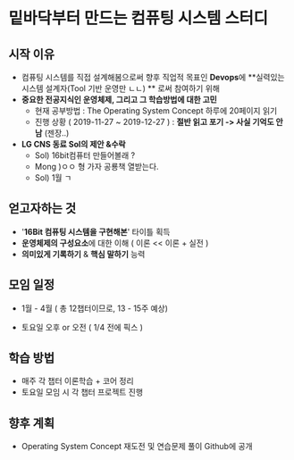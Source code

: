 # 밑바닥부터 만드는 컴퓨팅 시스템 스터디



## 시작 이유

- 컴퓨팅 시스템를 직접 설계해봄으로써 향후 직업적 목표인 **Devops**에 **실력있는 시스템 설계자(Tool 기반 운영만 ㄴㄴ) ** 로써 참여하기 위해
- **중요한 전공지식인 운영체제, 그리고 그 학습방법에 대한 고민**
  - 현재 공부방법 : The Operating System Concept 하루에 20페이지 읽기
  - 진행 상황 ( 2019-11-27 ~ 2019-12-27 ) : **절반 읽고 포기 -> 사실 기억도 안남** (젠장..)
- **LG CNS 동료 Sol의 제안 &수락** 
  - Sol) 16bit컴퓨터 만들어볼래 ?
  - Mong )ㅇㅇ 형 가자 공룡책 열받는다.  
  - Sol) 1월 ㄱ



## 얻고자하는 것

- '**16Bit 컴퓨팅 시스템을 구현해본**' 타이틀 획득
- **운영체제의 구성요소**에 대한 이해 ( 이론 << 이론 + 실전 )
- **의미있게 기록하기** & **핵심 말하기** 능력 



## 모임 일정

- 1월 - 4월 ( 총 12챕터이므로, 13 - 15주 예상)

-  토요일 오후 or 오전 ( 1/4 전에 픽스 )



## 학습 방법

- 매주 각 챕터 이론학습 + 코어 정리
- 토요일 모임 시 각 챕터 프로젝트 진행



## 향후 계획

- Operating System Concept 재도전 및 연습문제 풀이 Github에 공개 







